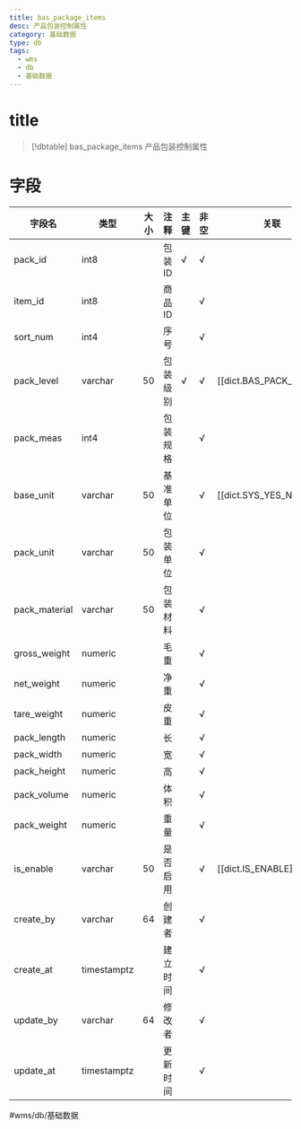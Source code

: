 ```yaml
---
title: bas_package_items
desc: 产品包装控制属性
category: 基础数据
type: db
tags:
  - wms
  - db
  - 基础数据
---
```


# title
>[!dbtable] bas_package_items
> 产品包装控制属性

# 字段
| 字段名 | 类型 | 大小 | 注释 | 主键 | 非空 | 关联 |
| --- | --- | --- | --- | --- | --- | --- |
| pack_id | int8 |  | 包装ID | √ | √ |  |
| item_id | int8 |  | 商品ID |  | √ |  |
| sort_num | int4 |  | 序号 |  | √ |  |
| pack_level | varchar | 50 | 包装级别 | √ | √ | [[dict.BAS_PACK_LEVEL]] |
| pack_meas | int4 |  | 包装规格 |  | √ |  |
| base_unit | varchar | 50 | 基准单位 |  | √ | [[dict.SYS_YES_NO]] |
| pack_unit | varchar | 50 | 包装单位 |  | √ |  |
| pack_material | varchar | 50 | 包装材料 |  | √ |  |
| gross_weight | numeric |  | 毛重 |  | √ |  |
| net_weight | numeric |  | 净重 |  | √ |  |
| tare_weight | numeric |  | 皮重 |  | √ |  |
| pack_length | numeric |  | 长 |  | √ |  |
| pack_width | numeric |  | 宽 |  | √ |  |
| pack_height | numeric |  | 高 |  | √ |  |
| pack_volume | numeric |  | 体积 |  | √ |  |
| pack_weight | numeric |  | 重量 |  | √ |  |
| is_enable | varchar | 50 | 是否启用 |  | √ | [[dict.IS_ENABLE]] |
| create_by | varchar | 64 | 创建者 |  | √ |  |
| create_at | timestamptz |  | 建立时间 |  | √ |  |
| update_by | varchar | 64 | 修改者 |  | √ |  |
| update_at | timestamptz |  | 更新时间 |  | √ |  |
#wms/db/基础数据
